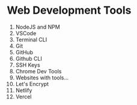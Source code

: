 # Web Development Tools

1. NodeJS and NPM
2. VSCode
3. Terminal CLI
4. Git
5. GitHub
6. Github CLI
7. SSH Keys
8. Chrome Dev Tools
9. Websites with tools...
10. Let's Encrypt
11. Netlify
12. Vercel
